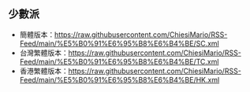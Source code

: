 ## 少數派
- 簡體版本：https://raw.githubusercontent.com/ChiesiMario/RSS-Feed/main/%E5%B0%91%E6%95%B8%E6%B4%BE/SC.xml
- 台灣繁體版本：https://raw.githubusercontent.com/ChiesiMario/RSS-Feed/main/%E5%B0%91%E6%95%B8%E6%B4%BE/TC.xml
- 香港繁體版本：https://raw.githubusercontent.com/ChiesiMario/RSS-Feed/main/%E5%B0%91%E6%95%B8%E6%B4%BE/HK.xml